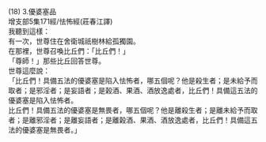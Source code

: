 (18) 3.優婆塞品  
增支部5集171經/怯怖經(莊春江譯)  
我聽到這樣：  
有一次，世尊住在舍衛城祇樹林給孤獨園。  
在那裡，世尊召喚比丘們：「比丘們！」  
「尊師！」那些比丘回答世尊。  
世尊這麼說：  
「比丘們！具備五法的優婆塞是陷入怯怖者，哪五個呢？他是殺生者；是未給予而取者；是邪淫者；是妄語者；是榖酒、果酒、酒放逸處者，比丘們！具備這五法的優婆塞是陷入怯怖者。  
比丘們！具備五法的優婆塞是無畏者，哪五個呢？他是離殺生者；是離未給予而取者；是離邪淫者；是離妄語者；是離榖酒、果酒、酒放逸處者，比丘們！具備這五法的優婆塞是無畏者。」  
  
  

